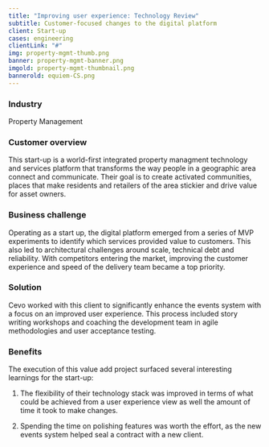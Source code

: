 ```yaml
---
title: "Improving user experience: Technology Review"
subtitle: Customer-focused changes to the digital platform
client: Start-up
cases: engineering
clientLink: "#"
img: property-mgmt-thumb.png
banner: property-mgmt-banner.png
imgold: property-mgmt-thumbnail.png
bannerold: equiem-CS.png
---
```

### Industry

Property Management

### Customer overview

This start-up is a world-first integrated property managment technology and services platform that transforms the way people in a geographic area connect and communicate. Their goal is to create activated communities, places that make residents and retailers of the area stickier and drive value for asset owners.

### Business challenge

Operating as a start up, the digital platform emerged from a series of MVP experiments to identify which services provided value to customers. This also led to architectural challenges around scale, technical debt and reliability. With competitors entering the market, improving the customer experience and speed of the delivery team became a top priority.

### Solution

Cevo worked with this client to significantly enhance the events system with a focus on an improved user experience. This process included story writing workshops and coaching the development team in agile methodologies and user acceptance testing.

### Benefits

The execution of this value add project surfaced several interesting learnings for the start-up:

1. The flexibility of their technology stack was improved in terms of what could be achieved from a user experience view as well the amount of time it took to make changes.

2. Spending the time on polishing features was worth the effort, as the new events system helped seal a contract with a new client.
